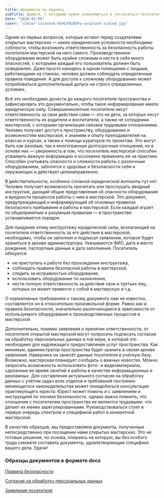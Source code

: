 ```yaml
---
title: Документы на подпись
subtitle: Бумаги, с которыми нужно ознакомиться и согласиться посетителю открытой мастерской
date: "2020-01-06"
cover: "viktor-talashuk-05HLFQu8bFw-unsplash-scaled.jpg"
---
```


Одним из первых вопросов, которые встают перед создателями открытых мастерских — какие юридические условности необходимо соблюсти, чтобы возложить ответственность за безопасность работы посетителя мастерской на него самого. Производственное оборудование может быть крайне сложным и нести в себе много опасностей, с которыми каждый его пользователь должен быть осведомлен. Даже просто находясь в одном помещении с людьми, работающими на станках, человек должен соблюдать определенные правила поведения. А для доступа к сложному оборудованию может потребоваться дополнительный допуск на строго определенных условиях.

Всё это необходимо донести до каждого посетителя пространства и зафиксировать это документально, чтобы такое информирование имело юридическую силу. Совершеннолетние посетители несут ответственность за свои действия сами — это не дети, за которых несут ответственность их родители и воспитатели, а также не сотрудники мастерской, с которыми организация связана трудовыми отношениями. Человек получает доступ к пространству, оборудованию и возможностям мастерской, к знаниям и опыту преподавателей на классах и курсах, а также к помощи кураторов по проектам. Это могут быть как разовые, так и многогранные долгосрочные отношения, но в основе них — уверенность в том, что посетитель мастерской способен усваивать важную информацию и осознанно применять её на практике. Способен учитывать опасности и сложности работы с различным оборудованием, заботится о здоровье и безопасности себя и окружающих и действует целенаправленно.

В действительности, особенно сложной юридической волокиты тут нет. Человек получает возможность прочитать или прослушать вводный инструктаж, дающий общие представления об опасности оборудования и вредности процессов работы с ним в мастерской. Это документ, предупреждающий и информирующий об основных правилах безопасного пребывания и работы в мастерской. Если каждый играет по общепринятым и разумным правилам — в пространстве устанавливается порядок.

Для придания этому инструктажу юридической силы, возлагающей на посетителя ответственность за его действия в мастерской, необходимо, чтобы он заполнил и подписал заявление, которое будет храниться в архиве администратора. Указываются ФИО, дата и место рождения, паспортные данные и дата заполнения. Посетитель обязуется:

* не приступать к работе без прохождения инструктажа, 
* соблюдать правила безопасной работы в мастерской, 
* следить за исправностью оборудования, 
* использовать оборудование по назначению, 
* нести полную ответственность за действия свои и третьих лиц, которых он может привести с собой в мастерскую и т.д.

О нормативных требованиях к такому документу нам не известно, составляется он в относительно произвольной форме. Равно как и правила безопасности, значительно различающиеся в зависимости от используемого оборудования и производственных процессов в мастерской.

Дополнительно, помимо заявления о принятии ответственности, от посетителя открытой мастерской могут попросить подписать согласие на обработку персональных данных в той мере, в которой это необходимо для надлежащего предоставления услуг пространства. Как минимум, администратор пространства будет хранить в своем архиве заявления. Наверняка он занесёт данные посетителя в учетную базу. Возможно, мастерская планирует сообщать о важных новостях. Можно запросить возможность использовать фото- и видеоматериалы, сделанные во время занятий и работы в качестве информационных и рекламных. Для составления актуального согласия на обработку данных с учётом задач всех отделов и требований постоянно меняющегося законодательства может понадобиться консультация практикующего юриста. Юрист может помочь и с заявлением и инструкцией по технике безопасности, однако важно помнить, что отношения с посетителем пространства не являются трудовыми. что делает их менее зарегулированными. Руководствоваться стоит в первую очередь спектром и спецификой работ в конкретной мастерской.

В качестве образцов, мы предоставляем документы, полученные непосредственно при посещении нами открытых мастерских. Это не готовые решения, но основа, опираясь на которую, вы без особого труда сможете составить документы, удовлетворяющие специфике вашего дела. Удачи!

### Образцы документов в формате docx

[Правила безопасности](/doc/safety.docx)

[Согласие на обработку персональных данных](/doc/soglasie.docx)

[Заявление посетителя](/doc/zayavlenie.docx)
